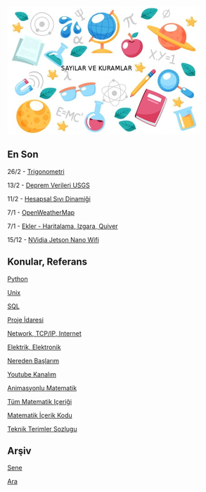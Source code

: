 
![](sk.jpg)

## En Son

26/2 - [Trigonometri](https://burakbayramli.github.io/dersblog/ode/ode_mattuck_98_app/ekler.html#trig)

13/2 - [Deprem Verileri USGS](https://burakbayramli.github.io/dersblog/sk/2011/03/usgs-deprem-verileri.html)

11/2 - [Hesapsal Sıvı Dinamiği](https://burakbayramli.github.io/dersblog/compscieng/compscieng_app45cfdintro/hesapsal_sivi_dinamigine__computational_fluid_dynamics_cfd__giris_.html)

7/1 - [OpenWeatherMap](https://burakbayramli.github.io/dersblog/sk/2017/09/meteoroloji-verileri.md-ecmwf-noaa-openweathermap.html)

7/1 - [Ekler - Haritalama, Izgara, Quiver](https://burakbayramli.github.io/dersblog/sk/2020/02/haritalamak.html)

15/12 - [NVidia Jetson Nano Wifi](https://burakbayramli.github.io/dersblog/sk/2020/12/nvidia-jetson-nano-2GB-wifi.html)


## Konular, Referans

[Python](2016/01/python-dil-ogrenimi.md)

[Unix](2020/07/unix.md)

[SQL](2012/03/sql.md)

[Proje İdaresi](2020/07/proje-idaresi.md)

[Network, TCP/IP, Internet](2000/10/network.md)

[Elektrik, Elektronik](2020/08/elektronik.md)

[Nereden Başlarım](2019/01/nereden.md)

[Youtube Kanalım](https://www.youtube.com/channel/UCMAUsgUq5ODy8kMnJlUBUdQ)

[Animasyonlu Matematik](https://www.youtube.com/channel/UCx64ou5qw0Q9LLkwE8xSNEg)

[Tüm Matematik Içeriği](https://burakbayramli.github.io/dersblog/)

[Matematik İçerik Kodu](https://github.com/burakbayramli/classnotes)

[Teknik Terimler Sozlugu](https://burakbayramli.github.io/dersblog/algs/dict/teknik_terimler_sozlugu.html)

## Arşiv

[Sene](year.md)

[Ara](ara.html)



